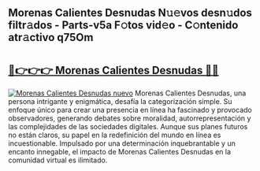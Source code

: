 ## Morenas Calientes Desnudas N𝚞𝚎vos desn𝚞dos filtr𝚊dos - Parts-v5a F𝚘tos vid𝚎o - C𝚘ntenido atr𝚊ctivo q75Om

# <h2><a href="http://mbb92j.tromn.icu/?c=Morenas+Calientes+Desnudas">🔗👉👉👉 Morenas Calientes Desnudas 🔗🔗</a></h2>

[![Morenas Calientes Desnudas nuevo](https://i.imgur.com/pEAQMta.gif)](http://mbb92j.tromn.icu/?c=Morenas+Calientes+Desnudas)
Morenas Calientes Desnudas, una persona intrigante y enigmática, desafía la categorización simple. Su enfoque único para crear una presencia en línea ha fascinado y provocado observadores, generando debates sobre moralidad, autorrepresentación y las complejidades de las sociedades digitales. Aunque sus planes futuros no están claros, su papel en la redefinición del mundo en línea es incuestionable. Impulsado por una determinación inquebrantable y un encanto innegable, el impacto de Morenas Calientes Desnudas en la comunidad virtual es ilimitado.

